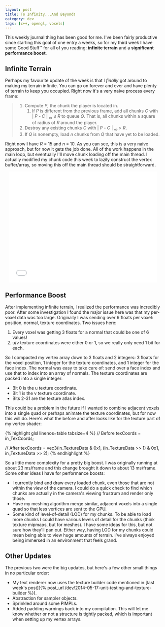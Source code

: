 ```yaml
---
layout: post
title: To Infinity...And Beyond!
category: dev
tags: [c++, opengl, voxels]
---
```

This weekly journal thing has been good for me. I've been fairly productive
since starting this goal of one entry a weeks, so for my third week I have some
Good Stuff&trade; for all of you reading: __infinite terrain__ and a
__significant performance boost__.

<!-- more -->

## Infinite Terrain
Perhaps my favourite update of the week is that I _finally_ got around to
making my terrain infinite. You can go on forever and ever and have plenty of
terrain to keep you occupied. Right now it's a very naive process every frame:

> 1. Compute _P_, the chunk the player is located in.
>    1. If _P_ is different from the previous frame, add all chunks _C_ with
>       | _P_ - _C_ | <sub>&infin;</sub> &le; _R_ to queue _Q_. That is, all
>       chunks within a square of radius of _R_ around the player.
> 2. Destroy any existing chunks _C_ with | _P_ - _C_ | <sub>&infin;</sub> &gt; _R_.
> 3. If _Q_ is nonempty, load _n_ chunks from _Q_ that have yet to be loaded.

Right now I have _R_ = 15 and _n_ = 10. As you can see, this is a very naive
approach, but for now it gets the job done. All of the work happens in the main
loop, but eventually I'll move chunk loading off the main thread. I actually
modified my chunk code this week to lazily construct the vertex buffer/array,
so moving this off the main thread should be straightforward.

<p style="text-align: center">
<iframe width="480" height="360" src="//www.youtube.com/embed/OWC8R2P4TH4" frameborder="0" allowfullscreen></iframe>
</p>

## Performance Boost
After implementing infinite terrain, I realized the performance was incredibly
poor. After some investigation I found the major issue here was that my
per-voxel data was too large. Originally I was sending over 9 floats per voxel:
position, normal, texture coordinates. Two issues here:

1. Every voxel was getting 3 floats for a normal that could be one of 6 values!
2. u/v texture coordinates were either 0 or 1, so we really only need 1 bit
   for each.

So I compacted my vertex array down to 3 floats and 2 integers: 3 floats for the
voxel position, 1 integer for the texture coordinates, and 1 integer for the
face index. The normal was easy to take care of: send over a face index and use
that to index into an array of normals. The texture coordinates are packed into
a single integer:

* Bit 0 is the u texture coordinate.
* Bit 1 is the v texture coordinate.
* Bits 2-31 are the texture atlas index.

This could be a problem in the future if I wanted to combine adjacent voxels
into a single quad or perhaps animate the texture coordinates, but for now this
will do. Here's what the before and after looks like for the texture part of my
vertex shader:

{% highlight glsl linenos=table tabsize=4 %}
// Before
texCoords = in_TexCoords;

// After
texCoords = vec3(in_TextureData & 0x1, (in_TextureData >> 1) & 0x1, in_TextureData >> 2);
{% endhighlight %}

So a little more complexity for a pretty big boost. I was originally running at
about 23 ms/frame and this change brought it down to about 13 ms/frame. Some
other ideas I have for performance boosts:

* I currently bind and draw every loaded chunk, even those that are not within
  the view of the camera. I could do a quick check to find which chunks are
  actually in the camera's viewing frustrum and render only those.
* Have my meshing algorithm merge similar, adjacent voxels into a single quad
  so that less vertices are sent to the GPU.
* Some kind of level-of-detail (LOD) for my chunks. To be able to load more
  chunks I could have various levels of detail for the chunks (think texture
  mipmaps, but for meshes).  I have some ideas for this, but not sure how
  they'll pan out. Either way, having LOD for my chunks could mean being able
  to view huge amounts of terrain. I've always enjoyed being immersed in an
  environment that feels grand.

## Other Updates
The previous two were the big updates, but here's a few other small things in no
particular order:

* My text renderer now uses the texture builder code mentioned in
  [last week's post]({% post_url /dev/2014-05-17-unit-testing-and-texture-builder %}).
* Abstraction for sampler objects.
* Sprinkled around some PIMPLs.
* Added padding warnings back into my compilation. This will let me know whether
  or not a structure is tightly packed, which is important when setting up my
  vertex arrays.
